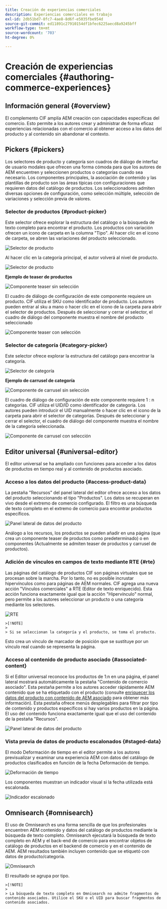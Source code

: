 ```yaml
---
title: Creación de experiencias comerciales
description: Experiencias comerciales en trabajo
exl-id: 2db51bd7-8fc7-4ae8-8d6f-e5035fbe954d
source-git-commit: ed11891c27910154df1bfec6225aecd8a9245bff
workflow-type: tm+mt
source-wordcount: '703'
ht-degree: 0%

---
```


# Creación de experiencias comerciales {#authoring-commerce-experiences}

## Información general {#overview}

El complemento CIF amplía AEM creación con capacidades específicas del comercio. Esto permite a los autores crear y administrar de forma eficaz experiencias relacionadas con el comercio al obtener acceso a los datos del producto y al contenido sin abandonar el contexto.

## Pickers {#pickers}

Los selectores de producto y categoría son cuadros de diálogo de interfaz de usuario modales que ofrecen una forma cómoda para que los autores de AEM encuentren y seleccionen productos o categorías cuando sea necesario. Los componentes principales, la asociación de contenido y las plantillas de producto son las áreas típicas con configuraciones que requieren datos del catálogo de productos. Los seleccionadores admiten diversas opciones de configuración, como selección múltiple, selección de variaciones y selección previa de valores.

### Selector de productos {#product-picker}

Este selector ofrece explorar la estructura del catálogo o la búsqueda de texto completo para encontrar el producto. Los productos con variación ofrecen un icono de carpeta en la columna &quot;Tipo&quot;. Al hacer clic en el icono de carpeta, se abren las variaciones del producto seleccionado.

![Selector de producto](/help/commerce/cif/assets/authoring/product-picker.png)

Al hacer clic en la categoría principal, el autor volverá al nivel de producto.

![Selector de producto](/help/commerce/cif/assets/authoring/product-picker-variation.png)

**Ejemplo de teaser de productos**

![Componente teaser sin selección](/help/commerce/cif/assets/authoring/teaser_component_without_selection.png)

El cuadro de diálogo de configuración de este componente requiere un producto. CIF utiliza el SKU como identificador de producto. Los autores pueden entrar al sku a mano o hacer clic en el icono de la carpeta para abrir el selector de productos. Después de seleccionar y cerrar el selector, el cuadro de diálogo del componente muestra el nombre del producto seleccionado

![Componente teaser con selección](/help/commerce/cif/assets/authoring/teaser_component_with_selection.png)

### Selector de categoría {#category-picker}

Este selector ofrece explorar la estructura del catálogo para encontrar la categoría.

![Selector de categoría](/help/commerce/cif/assets/authoring/category-picker.png)

**Ejemplo de carrusel de categoría**

![Componente de carrusel sin selección](/help/commerce/cif/assets/authoring/carousel_component_without_selection.png)

El cuadro de diálogo de configuración de este componente requiere 1 : n categorías. CIF utiliza el UID/ID como identificador de categoría. Los autores pueden introducir el UID manualmente o hacer clic en el icono de la carpeta para abrir el selector de categorías. Después de seleccionar y cerrar el selector, el cuadro de diálogo del componente muestra el nombre de la categoría seleccionada.

![Componente de carrusel con selección](/help/commerce/cif/assets/authoring/carousel_component_with_selection.png)

## Editor universal {#universal-editor}

El editor universal se ha ampliado con funciones para acceder a los datos de productos en tiempo real y al contenido de productos asociado.

### Acceso a los datos del producto {#access-product-data}

La pestaña &quot;Recursos&quot; del panel lateral del editor ofrece acceso a los datos del producto seleccionando el tipo &quot;Productos&quot;. Los datos se recuperan en vivo desde el extremo de comercio configurado. El filtro es una búsqueda de texto completo en el extremo de comercio para encontrar productos específicos.

![Panel lateral de datos del producto](/help/commerce/cif/assets/authoring/products-side-panel.png)

Análogo a los recursos, los productos se pueden añadir en una página (que crea un componente teaser de productos como predeterminado) o en componentes (Actualmente se admiten teaser de productos y carrusel de productos).

### Adición de vínculos en campos de texto mediante RTE {#rte}

Las páginas del catálogo de productos CIF son páginas virtuales que se procesan sobre la marcha. Por lo tanto, no es posible incrustar hipervínculos como para páginas de AEM normales. CIF agrega una nueva acción &quot;Vínculos comerciales&quot; a RTE (Editor de texto enriquecido). Esta acción funciona exactamente igual que la acción &quot;Hipervínculo&quot; normal, pero permite a los autores seleccionar un producto o una categoría mediante los selectores.

![RTE](/help/commerce/cif/assets/authoring/RTE.png)

    >[!NOTE]
    >
    > Si se seleccionan la categoría y el producto, se toma el producto.

Esto crea un vínculo de marcador de posición que se sustituye por un vínculo real cuando se representa la página.

### Acceso al contenido de producto asociado {#associated-content}

Si el Editor universal reconoce los productos de 1:n en una página, el panel lateral mostrará automáticamente la pestaña &quot;Contenido de comercio asociado&quot;. Esta pestaña permite a los autores acceder rápidamente AEM contenido que se ha etiquetado con el producto (consulte [enriquecer los datos del producto con contenido de AEM asociado](./enrich-product-associated-content.md) para obtener más información). Esta pestaña ofrece menús desplegables para filtrar por tipo de contenido y productos específicos si hay varios productos en la página. El uso del contenido funciona exactamente igual que el uso del contenido de la pestaña &quot;Recursos&quot;.

![Panel lateral de datos del producto](/help/commerce/cif/assets/authoring/associated-commerce-content-tab.png)

### Vista previa de datos de producto escalonados {#staged-data}

El modo Deformación de tiempo en el editor permite a los autores previsualizar y examinar una experiencia AEM con datos del catálogo de productos clasificados en función de la fecha Deformación de tiempo.

![Deformación de tiempo  ](/help/commerce/cif/assets/authoring/timewarp.png)

Los componentes muestran un indicador visual si la fecha utilizada está escalonada.

![Indicador escalonado](/help/commerce/cif/assets/authoring/staged-indicator.png)

## Omnisearch {#omnisearch}

El uso de Omnisearch es una forma sencilla de que los profesionales encuentren AEM contenido y datos del catálogo de productos mediante la búsqueda de texto completo. Omnisearch ejecutará la búsqueda de texto completo en AEM y el back-end de comercio para encontrar objetos de catálogo de productos en el backend de comercio y en el contenido de AEM. AEM resultados también incluyen contenido que se etiquetó con datos de producto/categoría.

![Omnisearch](/help/commerce/cif/assets/authoring/omnisearch.png)

El resultado se agrupa por tipo.

    >[!NOTE]
    >
    > La búsqueda de texto completo en Omnisearch no admite fragmentos de contenido asociados. Utilice el SKU o el UID para buscar fragmentos de contenido asociados.
